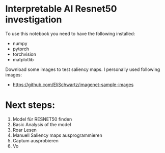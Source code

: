 # Interpretable AI Resnet50 investigation

To use this notebook you need to have the following installed:
- numpy
- pytorch
- torchvision
- matplotlib

Download some images to test saliency maps. I personally used following images:
- https://github.com/EliSchwartz/imagenet-sample-images

# Next steps:
1. Model für RESNET50 finden
2. Basic Analysis of the model
3. Roar Lesen
4. Manuell Saliency maps ausprogrammieren
5. Captum ausprobieren
6. Vo